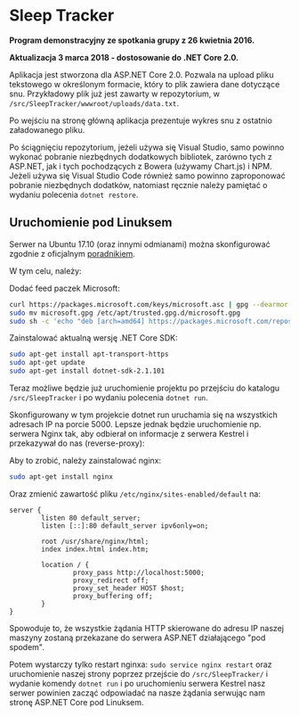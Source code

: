 Sleep Tracker
=============

**Program demonstracyjny ze spotkania grupy z 26 kwietnia 2016.**

**Aktualizacja 3 marca 2018 - dostosowanie do .NET Core 2.0.**

Aplikacja jest stworzona dla ASP.NET Core 2.0. Pozwala na upload 
pliku tekstowego w określonym formacie, który to plik zawiera dane 
dotyczące snu. Przykładowy plik już jest zawarty w repozytorium, 
w `/src/SleepTracker/wwwroot/uploads/data.txt`.

Po wejściu na stronę główną aplikacja prezentuje wykres snu z ostatnio
załadowanego pliku.

Po ściągnięciu repozytorium, jeżeli używa się Visual Studio, samo
powinno wykonać pobranie niezbędnych dodatkowych bibliotek, zarówno
tych z ASP.NET, jak i tych pochodzących z Bowera (używamy Chart.js) 
i NPM. Jeżeli używa się Visual Studio Code również samo powinno
zaproponować pobranie niezbędnych dodatków, natomiast ręcznie należy
pamiętać o wydaniu polecenia `dotnet restore`.

## Uruchomienie pod Linuksem
Serwer na Ubuntu 17.10 (oraz innymi odmianami) można skonfigurować zgodnie z oficjalnym 
[poradnikiem](https://www.microsoft.com/net/learn/get-started/linux/ubuntu17-10).

W tym celu, należy:

Dodać feed paczek Microsoft:
```bash
curl https://packages.microsoft.com/keys/microsoft.asc | gpg --dearmor > microsoft.gpg
sudo mv microsoft.gpg /etc/apt/trusted.gpg.d/microsoft.gpg
sudo sh -c 'echo "deb [arch=amd64] https://packages.microsoft.com/repos/microsoft-ubuntu-artful-prod artful main" > /etc/apt/sources.list.d/dotnetdev.list'
```

Zainstalować aktualną wersję .NET Core SDK:

```bash
sudo apt-get install apt-transport-https
sudo apt-get update
sudo apt-get install dotnet-sdk-2.1.101
```

Teraz możliwe będzie już uruchomienie projektu po przejściu do 
katalogu `/src/SleepTracker` i po wydaniu polecenia `dotnet run`.

Skonfigurowany w tym projekcie dotnet run uruchamia się na wszystkich
adresach IP na porcie 5000. Lepsze jednak będzie uruchomienie np. 
serwera Nginx tak, aby odbierał on informacje z serwera Kestrel 
i przekazywał do nas (reverse-proxy):

Aby to zrobić, należy zainstalować nginx:

```bash
sudo apt-get install nginx
```

Oraz zmienić zawartość pliku `/etc/nginx/sites-enabled/default` na:

```
server {
        listen 80 default_server;
        listen [::]:80 default_server ipv6only=on;

        root /usr/share/nginx/html;
        index index.html index.htm;        

        location / {                
                proxy_pass http://localhost:5000;
                proxy_redirect off;
                proxy_set_header HOST $host;
                proxy_buffering off;
        }
}
```

Spowoduje to, że wszystkie żądania HTTP skierowane do adresu IP naszej
maszyny zostaną przekazane do serwera ASP.NET działającego "pod spodem".

Potem wystarczy tylko restart nginxa: `sudo service nginx restart` oraz
uruchomienie naszej strony poprzez przejście do `/src/SleepTracker/` i
wydanie komendy `dotnet run` i po uruchomieniu serwera Kestrel nasz serwer
powinien zacząć odpowiadać na nasze żądania serwując nam stronę ASP.NET
Core pod Linuksem.